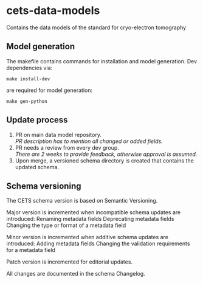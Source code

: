 # cets-data-models
Contains the data models of the standard for cryo-electron tomography

## Model generation
The makefile contains commands for installation and model generation. Dev dependencies via: 

    make install-dev

are required for model generation:

    make gen-python

## Update process
1. PR on main data model repository.  
    *PR description has to mention all changed or added fields.*
2. PR needs a review from every dev group.  
    *There are 2 weeks to provide feedback, otherwise approval is assumed.*
3. Upon merge, a versioned schema directory is created that contains the updated schema. 

## Schema versioning
The CETS schema version is based on Semantic Versioning.

Major version is incremented when incompatible schema updates are introduced:
Renaming metadata fields
Deprecating metadata fields
Changing the type or format of a metadata field

Minor version is incremented when additive schema updates are introduced:
Adding metadata fields
Changing the validation requirements for a metadata field

Patch version is incremented for editorial updates.

All changes are documented in the schema Changelog.

